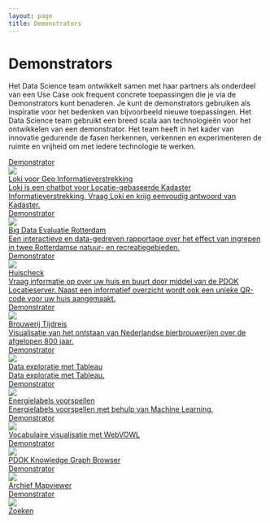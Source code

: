 ```yaml
---
layout: page
title: Demonstrators
---
```

# Demonstrators

Het Data Science team ontwikkelt samen met haar partners als onderdeel van een Use Case ook frequent concrete toepassingen die je via de Demonstrators kunt benaderen.  Je kunt de demonstrators gebruiken als inspiratie voor het bedenken van bijvoorbeeld nieuwe toepassingen.  Het Data Science team gebruikt een breed scala aan technologieën voor het ontwikkelen van een demonstrator.  Het team heeft in het kader van innovatie gedurende de fasen herkennen, verkennen en experimenteren de ruimte en vrijheid om met iedere technologie te werken.

<div class="cards-wrapper">
  <a href="/demonstrators/loki">
    <div class="card">
      <div class="card-type">Demonstrator</div>
      <img class="card-image" src="/assets/images/loki-logo.jpg">
      <div class="card-title">Loki voor Geo Informatieverstrekking</div>
      <div class="card-description">Loki is een chatbot voor Locatie-gebaseerde Kadaster Informatieverstrekking. Vraag Loki en krijg eenvoudig antwoord van Kadaster.</div>
    </div>
  </a>
  <a href="https://kadata.maps.arcgis.com/apps/MapJournal/index.html?appid=e8adf6cd1dae4d42ad907ddcb29c64d3">
    <div class="card">
      <div class="card-type">Demonstrator</div>
      <img class="card-image" src="/assets/images/rotterdam-skyline.jpg">
      <div class="card-title">Big Data Evaluatie Rotterdam</div>
      <div class="card-description">Een interactieve en data-gedreven rapportage over het effect van ingrepen in twee Rotterdamse natuur- en recreatiegebieden.</div>
    </div>
  </a>
  <a href="/demonstrators/huischeck">
    <div class="card">
      <div class="card-type">Demonstrator</div>
      <img class="card-image" src="/assets/images/huis.png">
      <div class="card-title">Huischeck</div>
      <div class="card-description">Vraag informatie op over uw huis en buurt door middel van de PDOK Locatieserver.  Naast een informatief overzicht wordt ook een unieke QR-code voor uw huis aangemaakt.</div>
    </div>
  </a>
  <a href="/demonstrators/brouwerij-tijdreis">
    <div class="card">
      <div class="card-type">Demonstrator</div>
      <img class="card-image" src="/assets/images/bier.jpg">
      <div class="card-title">Brouwerij Tijdreis</div>
      <div class="card-description">Visualisatie van het ontstaan van Nederlandse bierbrouwerijen over de afgelopen 800 jaar.</div>
    </div>
  </a>
  <a href="/demonstrators/tableau">
    <div class="card">
      <div class="card-type">Demonstrator</div>
      <img class="card-image" src="/assets/images/kadaster-logo.png">
      <div class="card-title">Data exploratie met Tableau</div>
      <div class="card-description">Data exploratie met Tableau.</div>
    </div>
  </a>
  <a href="/demonstrators/energielabels-voorspellen">
    <div class="card">
      <div class="card-type">Demonstrator</div>
      <img class="card-image" src="/assets/images/energielabels.png">
      <div class="card-title">Energielabels voorspellen</div>
      <div class="card-description">Energielabels voorspellen met behulp van Machine Learning.</div>
    </div>
  </a>
  <a href="http://visualdataweb.de/webvowl/#iri=http://ec2-34-252-124-184.eu-west-1.compute.amazonaws.com/model/bag.ttl">
    <div class="card">
      <div class="card-type">Demonstrator</div>
      <img class="card-image" src="/assets/images/webvowl.png">
      <div class="card-title">Vocabulaire visualisatie met WebVOWL</div>
      <div class="card-description"></div>
    </div>
  </a>
  <a href="http://linkeddata.ordina.nl/pdkg/resource?subject=https%3A%2F%2Flinkeddata.cultureelerfgoed.nl%2Fcho-kennis%2Fid%2Frijksmonument%2F19157">
    <div class="card">
      <div class="card-type">Demonstrator</div>
      <img class="card-image" src="/assets/images/bag-in-lod-cloud.png">
      <div class="card-title">PDOK Knowledge Graph Browser</div>
      <div class="card-description"></div>
    </div>
  </a>
  <a href="/demonstrators/archief-mapviewer">
    <div class="card">
      <div class="card-type">Demonstrator</div>
      <img class="card-image" src="/assets/images/kadaster-logo.png">
      <div class="card-title">Archief Mapviewer</div>
      <div class="card-description"></div>
    </div>
  </a>
  <a href="/demonstrators/zoeken">
    <div class="card">
      <div class="card-type">Demonstrator</div>
      <img class="card-image" src="/assets/images/kadaster-logo.png">
      <div class="card-title">Zoeken</div>
      <div class="card-description"></div>
    </div>
  </a>
</div>
